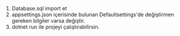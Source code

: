 1. Database.sql import et
2. appsettings.json içerisinde bulunan Defaultsettings'de değiştirmen gereken bilgiler varsa değiştir.
3. dotnet run ile projeyi çalıştırabilirsin.